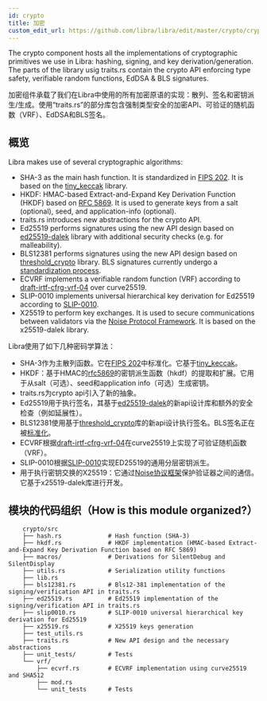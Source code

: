 ```yaml
---
id: crypto
title: 加密
custom_edit_url: https://github.com/libra/libra/edit/master/crypto/crypto/README.md
---
```


The crypto component hosts all the implementations of cryptographic primitives we use in Libra: hashing, signing, and key derivation/generation. The parts of the library usig traits.rs contain the crypto API enforcing type safety, verifiable random functions, EdDSA & BLS signatures.

加密组件承载了我们在Libra中使用的所有加密原语的实现：散列、签名和密钥派生/生成。使用“traits.rs”的部分库包含强制类型安全的加密API、可验证的随机函数（VRF）、EdDSA和BLS签名。

## 概览

Libra makes use of several cryptographic algorithms:

* SHA-3 as the main hash function. It is standardized in [FIPS 202](https://nvlpubs.nist.gov/nistpubs/FIPS/NIST.FIPS.202.pdf). It is based on the [tiny_keccak](https://docs.rs/tiny-keccak/1.4.2/tiny_keccak/) library.
* HKDF: HMAC-based Extract-and-Expand Key Derivation Function (HKDF) based on [RFC 5869](https://tools.ietf.org/html/rfc5869). It is used to generate keys from a salt (optional), seed, and application-info (optional).
* traits.rs introduces new abstractions for the crypto API.
* Ed25519 performs signatures using the new API design based on [ed25519-dalek](https://docs.rs/ed25519-dalek/1.0.0-pre.1/ed25519_dalek/) library with additional security checks (e.g. for malleability).
* BLS12381 performs signatures using the new API design based on [threshold_crypto](https://github.com/poanetwork/threshold_crypto) library. BLS signatures currently undergo a [standardization process](https://tools.ietf.org/html/draft-boneh-bls-signature-00).
* ECVRF implements a verifiable random function (VRF) according to [draft-irtf-cfrg-vrf-04](https://tools.ietf.org/html/draft-irtf-cfrg-vrf-04) over curve25519.
* SLIP-0010 implements universal hierarchical key derivation for Ed25519 according to [SLIP-0010](https://github.com/satoshilabs/slips/blob/master/slip-0010.md).
* X25519 to perform key exchanges. It is used to secure communications between validators via the [Noise Protocol Framework](http://www.noiseprotocol.org/noise.html). It is based on the x25519-dalek library.

Libra使用了如下几种密码学算法：

* SHA-3作为主散列函数。它在[FIPS 202](https://nvlpubs.nist.gov/nistpubs/FIPS/NIST.FIPS.202.pdf)中标准化。它基于[tiny_keccak](https://docs.rs/tiny-keccak/1.4.2/tiny_keccak/)。
* HKDF：基于HMAC的[rfc5869](https://tools.ietf.org/html/rfc5869)的密钥派生函数（hkdf）的提取和扩展。它用于从salt（可选）、seed和application info（可选）生成密钥。
* traits.rs为crypto api引入了新的抽象。
* Ed25519用于执行签名，其基于[ed25519-dalek](https://docs.rs/ed25519-dalek/1.0.0-pre.1/ed25519_dalek/)的新api设计库和额外的安全检查（例如延展性）。
* BLS12381使用基于[threshold_crypto](https://github.com/poanetwork/threshold_crypto)库的新api设计执行签名。BLS签名正在被[标准化](https://tools.ietf.org/html/draft-boneh-bls-signature-00)。
* ECVRF根据[draft-irtf-cfrg-vrf-04](https://tools.ietf.org/html/draft-irtf-cfrg-vrf-04)在curve25519上实现了可验证随机函数（VRF）。
* SLIP-0010根据[SLIP-0010](https://github.com/satoshilabs/slips/blob/master/slip-0010.md)实现ED25519的通用分层密钥派生。
* 用于执行密钥交换的X25519：它通过[Noise协议框架](http://www.noiseprotocol.org/noise.html)保护验证器之间的通信。它基于x25519-dalek库进行开发。

## 模块的代码组织（How is this module organized?）
```
    crypto/src
    ├── hash.rs             # Hash function (SHA-3)
    ├── hkdf.rs             # HKDF implementation (HMAC-based Extract-and-Expand Key Derivation Function based on RFC 5869)
    ├── macros/             # Derivations for SilentDebug and SilentDisplay
    ├── utils.rs            # Serialization utility functions
    ├── lib.rs
    ├── bls12381.rs         # Bls12-381 implementation of the signing/verification API in traits.rs
    ├── ed25519.rs          # Ed25519 implementation of the signing/verification API in traits.rs
    ├── slip0010.rs         # SLIP-0010 universal hierarchical key derivation for Ed25519
    ├── x25519.rs           # X25519 keys generation
    ├── test_utils.rs
    ├── traits.rs           # New API design and the necessary abstractions
    ├── unit_tests/         # Tests
    └── vrf/
        ├── ecvrf.rs        # ECVRF implementation using curve25519 and SHA512
        ├── mod.rs
        └── unit_tests      # Tests
```
